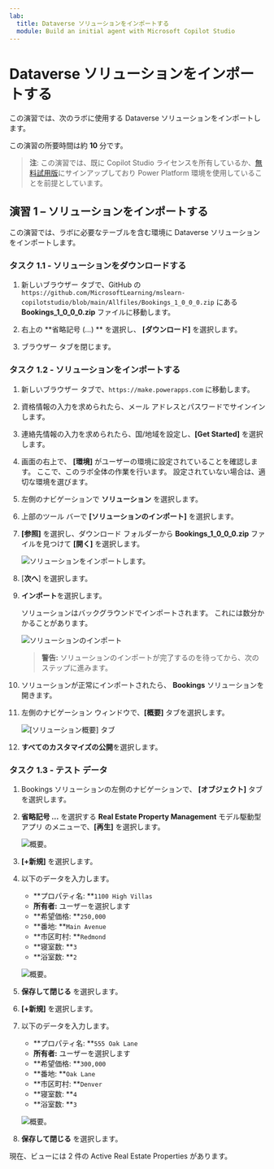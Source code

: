 ```yaml
---
lab:
  title: Dataverse ソリューションをインポートする
  module: Build an initial agent with Microsoft Copilot Studio
---
```


# Dataverse ソリューションをインポートする

この演習では、次のラボに使用する Dataverse ソリューションをインポートします。

この演習の所要時間は約 **10** 分です。

> **注**: この演習では、既に Copilot Studio ライセンスを所有しているか、[無料試用版](https://go.microsoft.com/fwlink/p/?linkid=2252605)にサインアップしており Power Platform 環境を使用していることを前提としています。

## 演習 1 – ソリューションをインポートする

この演習では、ラボに必要なテーブルを含む環境に Dataverse ソリューションをインポートします。

### タスク 1.1 - ソリューションをダウンロードする

1. 新しいブラウザー タブで、GitHub の `https://github.com/MicrosoftLearning/mslearn-copilotstudio/blob/main/Allfiles/Bookings_1_0_0_0.zip` にある **Bookings_1_0_0_0.zip** ファイルに移動します。

1. 右上の **省略記号 (...) ** を選択し、 **[ダウンロード]** を選択します。

1. ブラウザー タブを閉じます。

### タスク 1.2 - ソリューションをインポートする

1. 新しいブラウザー タブで、`https://make.powerapps.com` に移動します。

1. 資格情報の入力を求められたら、メール アドレスとパスワードでサインインします。

1. 連絡先情報の入力を求められたら、国/地域を設定し、**[Get Started]** を選択します。

1. 画面の右上で、 **[環境]** がユーザーの環境に設定されていることを確認します。 ここで、このラボ全体の作業を行います。 設定されていない場合は、適切な環境を選びます。

1. 左側のナビゲーションで **ソリューション** を選択します。

1. 上部のツール バーで **[ソリューションのインポート]** を選択します。

1. **[参照]** を選択し、ダウンロード フォルダーから **Bookings_1_0_0_0.zip** ファイルを見つけて **[開く]** を選択します。

    ![ソリューションをインポートします。](../media/solution-to-import.png)

1. [**次へ**] を選択します。

1. **インポート**を選択します。

    ソリューションはバックグラウンドでインポートされます。 これには数分かかることがあります。

    ![ソリューションのインポート](../media/solution-imported.png)

    > **警告:** ソリューションのインポートが完了するのを待ってから、次のステップに進みます。

1. ソリューションが正常にインポートされたら、 **Bookings** ソリューションを開きます。

1. 左側のナビゲーション ウィンドウで、**[概要]** タブを選択します。

    ![[ソリューション概要] タブ](../media/solution-overview.png)

1. **すべてのカスタマイズの公開**を選択します。

### タスク 1.3 - テスト データ

1. Bookings ソリューションの左側のナビゲーションで、 **[オブジェクト]** タブを選択します。

1. **省略記号 ...** を選択する **Real Estate Property Management** モデル駆動型アプリ のメニューで、**[再生]** を選択します。

    ![概要。](../media/play-app.png)

1. **[+新規]** を選択します。

1. 以下のデータを入力します。

    - **プロパティ名: **`1100 High Villas`
    - **所有者:** ユーザーを選択します
    - **希望価格: **`250,000`
    - **番地: **`Main Avenue`
    - **市区町村: **`Redmond`
    - **寝室数: **`3`
    - **浴室数: **`2`

    ![概要。](../media/add-record.png)

1. **保存して閉じる** を選択します。

1. **[+新規]** を選択します。

1. 以下のデータを入力します。

    - **プロパティ名: **`555 Oak Lane`
    - **所有者:** ユーザーを選択します
    - **希望価格: **`300,000`
    - **番地: **`Oak Lane`
    - **市区町村: **`Denver`
    - **寝室数: **`4`
    - **浴室数: **`3`

    ![概要。](../media/add-record2.png)

1. **保存して閉じる** を選択します。

現在、ビューには 2 件の Active Real Estate Properties があります。 
